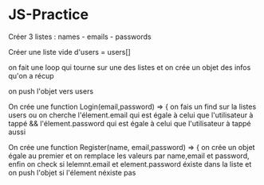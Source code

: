 # JS-Practice
Créer 3 listes : names - emails - passwords

Créer une liste vide d'users = users[]

on fait une loop qui tourne sur une des listes et on crée un objet
des infos qu'on a récup

on push l'objet vers users

On crée une function Login(email,password) => {
    on fais un find sur la listes users ou on cherche l'élement.email
    qui est égale à celui que l'utilisateur à tappé
    && l'élement.password qui est égale à celui que l'utilisateur 
    à tappé aussi

On crée une function Register(name, email,password) => {
    on crée un objet égale au premier et on remplace les valeurs par name,email
    et password,
    enfin on check si lelemnt.email et element.password éxiste dans la liste
    et on push l'objet si l'élement néxiste pas
